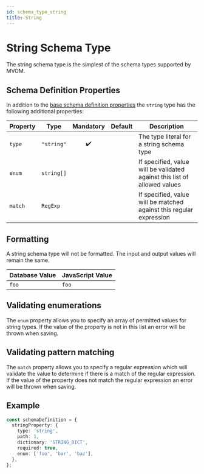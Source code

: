 ```yaml
---
id: schema_type_string
title: String
---
```


# String Schema Type

The string schema type is the simplest of the schema types supported by MVOM.

## Schema Definition Properties

In addition to the [base schema definition properties](../schema_basics#properties-common-to-all-schema-definitions) the `string` type has the following additional properties:

| Property | Type       |     Mandatory      | Default | Description                                                               |
| -------- | ---------- | :----------------: | ------- | ------------------------------------------------------------------------- |
| `type`   | `"string"` | :heavy_check_mark: |         | The type literal for a string schema type                                 |
| `enum`   | `string[]` |                    |         | If specified, value will be validated against this list of allowed values |
| `match`  | `RegExp`   |                    |         | If specified, value will be matched against this regular expression       |

## Formatting

A string schema type will not be formatted. The input and output values will remain the same.

| Database Value | JavaScript Value |
| -------------- | ---------------- |
| `foo`          | `foo`            |

## Validating enumerations

The `enum` property allows you to specify an array of permitted values for string types. If the value of the property is not in this list an error will be thrown when saving.

## Validating pattern matching

The `match` property allows you to specify a regular expression which will validate the value to determine if there is a match of the regular expression. If the value of the property does not match the regular expression an error will be thrown when saving.

## Example

```ts
const schemaDefinition = {
  stringProperty: {
    type: 'string',
    path: 1,
    dictionary: 'STRING_DICT',
    required: true,
    enum: ['foo', 'bar', 'baz'],
  },
};
```
